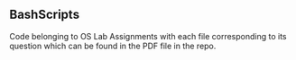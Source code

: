 ## BashScripts

Code belonging to OS Lab Assignments with each file corresponding to its question which can be found in the PDF file in the repo.
